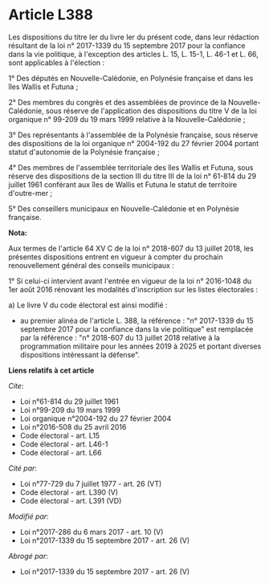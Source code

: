 # Article L388

Les dispositions du titre Ier du livre Ier du présent code, dans leur rédaction résultant de la loi n° 2017-1339 du 15
septembre 2017 pour la confiance dans la vie politique, à l'exception des articles L. 15, L. 15-1, L. 46-1 et L. 66, sont
applicables à l'élection :

1° Des députés en Nouvelle-Calédonie, en Polynésie française et dans les îles Wallis et Futuna ;

2° Des membres du congrès et des assemblées de province de la Nouvelle-Calédonie, sous réserve de l'application des
dispositions du titre V de la loi organique n° 99-209 du 19 mars 1999 relative à la Nouvelle-Calédonie ;

3° Des représentants à l'assemblée de la Polynésie française, sous réserve des dispositions de la loi organique n° 2004-192
du 27 février 2004 portant statut d'autonomie de la Polynésie française ;

4° Des membres de l'assemblée territoriale des îles Wallis et Futuna, sous réserve des dispositions de la section III du
titre III de la loi n° 61-814 du 29 juillet 1961 conférant aux îles de Wallis et Futuna le statut de territoire d'outre-mer ;

5° Des conseillers municipaux en Nouvelle-Calédonie et en Polynésie française.

**Nota:**

Aux termes de l'article 64 XV C de la loi n° 2018-607 du 13 juillet 2018, les présentes dispositions entrent en vigueur à
compter du prochain renouvellement général des conseils municipaux :

1° Si celui-ci intervient avant l'entrée en vigueur de la loi n° 2016-1048 du 1er août 2016 rénovant les modalités
d'inscription sur les listes électorales :

a) Le livre V du code électoral est ainsi modifié :

- au premier alinéa de l'article L. 388, la référence : "n° 2017-1339 du 15 septembre 2017 pour la confiance dans la vie
politique" est remplacée par la référence : "n° 2018-607 du 13 juillet 2018 relative à la programmation militaire pour les
années 2019 à 2025 et portant diverses dispositions intéressant la défense".

**Liens relatifs à cet article**

_Cite_:

  - Loi n°61-814 du 29 juillet 1961
  - Loi n°99-209 du 19 mars 1999
  - Loi organique n°2004-192 du 27 février 2004
  - Loi n°2016-508 du 25 avril 2016
  - Code électoral - art. L15
  - Code électoral - art. L46-1
  - Code électoral - art. L66

_Cité par_:

  - Loi n°77-729 du 7 juillet 1977 - art. 26 (VT)
  - Code électoral - art. L390 (V)
  - Code électoral - art. L391 (VD)

_Modifié par_:

  - Loi n°2017-286 du 6 mars 2017 - art. 10 (V)
  - Loi n°2017-1339 du 15 septembre 2017 - art. 26 (V)

_Abrogé par_:

  - Loi n°2017-1339 du 15 septembre 2017 - art. 26 (V)

